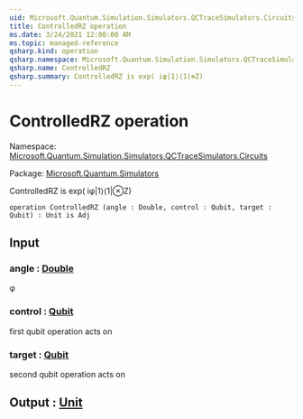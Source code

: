```yaml
---
uid: Microsoft.Quantum.Simulation.Simulators.QCTraceSimulators.Circuits.ControlledRZ
title: ControlledRZ operation
ms.date: 3/24/2021 12:00:00 AM
ms.topic: managed-reference
qsharp.kind: operation
qsharp.namespace: Microsoft.Quantum.Simulation.Simulators.QCTraceSimulators.Circuits
qsharp.name: ControlledRZ
qsharp.summary: ControlledRZ is exp( iφ|1⟩⟨1|⊗Z)
---
```


# ControlledRZ operation

Namespace: [Microsoft.Quantum.Simulation.Simulators.QCTraceSimulators.Circuits](xref:Microsoft.Quantum.Simulation.Simulators.QCTraceSimulators.Circuits)

Package: [Microsoft.Quantum.Simulators](https://nuget.org/packages/Microsoft.Quantum.Simulators)


ControlledRZ is exp( iφ|1⟩⟨1|⊗Z)

```qsharp
operation ControlledRZ (angle : Double, control : Qubit, target : Qubit) : Unit is Adj
```


## Input

### angle : [Double](xref:microsoft.quantum.lang-ref.double)

φ


### control : [Qubit](xref:microsoft.quantum.lang-ref.qubit)

first qubit operation acts on


### target : [Qubit](xref:microsoft.quantum.lang-ref.qubit)

second qubit operation acts on



## Output : [Unit](xref:microsoft.quantum.lang-ref.unit)

